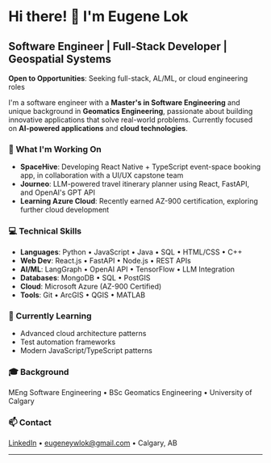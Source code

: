 # Hi there! 👋 I'm Eugene Lok

## Software Engineer | Full-Stack Developer | Geospatial Systems
**Open to Opportunities**: Seeking full-stack, AL/ML, or cloud engineering roles

I'm a software engineer with a **Master's in Software Engineering** and unique background in **Geomatics Engineering**, passionate about building innovative applications that solve real-world problems. Currently focused on **AI-powered applications** and **cloud technologies**.

### 🚀 What I'm Working On
- **SpaceHive**: Developing React Native + TypeScript event-space booking app, in collaboration with a UI/UX capstone team
- **Journeo**: LLM-powered travel itinerary planner using React, FastAPI, and OpenAI's GPT API
- **Learning Azure Cloud**: Recently earned AZ-900 certification, exploring further cloud development 

### 💻 Technical Skills
- **Languages**:        Python • JavaScript • Java • SQL • HTML/CSS • C++
- **Web Dev**:         React.js • FastAPI • Node.js • REST APIs 
- **AI/ML**:            LangGraph • OpenAI API • TensorFlow • LLM Integration
- **Databases**:        MongoDB • SQL • PostGIS
- **Cloud**:            Microsoft Azure (AZ-900 Certified)
- **Tools**:            Git • ArcGIS • QGIS • MATLAB

### 🌱 Currently Learning
- Advanced cloud architecture patterns
- Test automation frameworks
- Modern JavaScript/TypeScript patterns

### 🎓 Background
MEng Software Engineering • BSc Geomatics Engineering • University of Calgary

### 📫 Contact
[LinkedIn](https://linkedin.com/in/eugene-lok) • eugeneywlok@gmail.com • Calgary, AB

---
